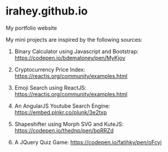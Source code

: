 # irahey.github.io
My portfolio website


My mini projects are inspired by the following sources:
1. Binary Calculator using Javascript and Bootstrap: https://codepen.io/bdemaloney/pen/MyKjov
2. Cryptocurrency Price Index: https://reactjs.org/community/examples.html
3. Emoji Search using ReactJS: https://reactjs.org/community/examples.html
4. An AngularJS Youtube Search Engine: https://embed.plnkr.co/plunk/3e2txp
5. Shapeshifter using Morph SVG and KuteJS: 
        https://codepen.io/thednp/pen/bpRRZd
        
6. A JQuery Quiz Game: https://codepen.io/fatihky/pen/oFcyj
